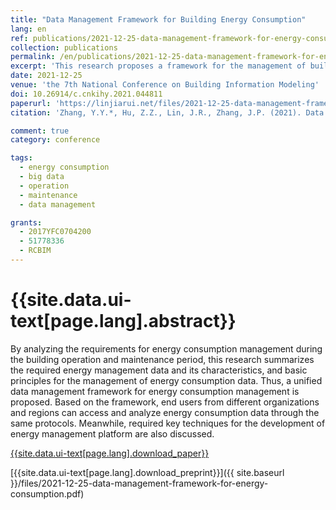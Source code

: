 ```yaml
---
title: "Data Management Framework for Building Energy Consumption"
lang: en
ref: publications/2021-12-25-data-management-framework-for-energy-consumption
collection: publications
permalink: /en/publications/2021-12-25-data-management-framework-for-energy-consumption
excerpt: 'This research proposes a framework for the management of building energy consumption data, and summarizes required key techniques when developing corresponding platform'
date: 2021-12-25
venue: 'the 7th National Conference on Building Information Modeling'
doi: 10.26914/c.cnkihy.2021.044811
paperurl: 'https://linjiarui.net/files/2021-12-25-data-management-framework-for-energy-consumption.pdf'
citation: 'Zhang, Y.Y.*, Hu, Z.Z., Lin, J.R., Zhang, J.P. (2021). Data Management Framework for Building Energy Consumption. <i>the 7th National Conference on Building Information Modeling</i>, 536-540. China Architecture&Building Press. Chongqing, China.'

comment: true
category: conference

tags: 
  - energy consumption
  - big data
  - operation
  - maintenance
  - data management

grants:
  - 2017YFC0704200
  - 51778336
  - RCBIM
---
```



{{site.data.ui-text[page.lang].abstract}}
====

By analyzing the requirements for energy consumption management during the building operation and maintenance period, this research summarizes the required energy management data and its characteristics, and basic principles for the management of energy consumption data. Thus, a unified data management framework for energy consumption management is proposed. Based on the framework, end users from different organizations and regions can access and analyze energy consumption data through the same protocols. Meanwhile, required key techniques for the development of energy management platform are also discussed.

[{{site.data.ui-text[page.lang].download_paper}}](https://doi.org/10.26914/c.cnkihy.2021.044811)

[{{site.data.ui-text[page.lang].download_preprint}}]({{ site.baseurl }}/files/2021-12-25-data-management-framework-for-energy-consumption.pdf)

